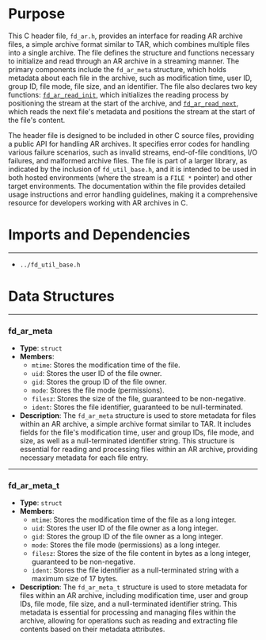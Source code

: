 # Purpose
This C header file, `fd_ar.h`, provides an interface for reading AR archive files, a simple archive format similar to TAR, which combines multiple files into a single archive. The file defines the structure and functions necessary to initialize and read through an AR archive in a streaming manner. The primary components include the `fd_ar_meta` structure, which holds metadata about each file in the archive, such as modification time, user ID, group ID, file mode, file size, and an identifier. The file also declares two key functions: [`fd_ar_read_init`](#fd_ar_read_init), which initializes the reading process by positioning the stream at the start of the archive, and [`fd_ar_read_next`](#fd_ar_read_next), which reads the next file's metadata and positions the stream at the start of the file's content.

The header file is designed to be included in other C source files, providing a public API for handling AR archives. It specifies error codes for handling various failure scenarios, such as invalid streams, end-of-file conditions, I/O failures, and malformed archive files. The file is part of a larger library, as indicated by the inclusion of `fd_util_base.h`, and it is intended to be used in both hosted environments (where the stream is a `FILE *` pointer) and other target environments. The documentation within the file provides detailed usage instructions and error handling guidelines, making it a comprehensive resource for developers working with AR archives in C.
# Imports and Dependencies

---
- `../fd_util_base.h`


# Data Structures

---
### fd\_ar\_meta
- **Type**: `struct`
- **Members**:
    - `mtime`: Stores the modification time of the file.
    - `uid`: Stores the user ID of the file owner.
    - `gid`: Stores the group ID of the file owner.
    - `mode`: Stores the file mode (permissions).
    - `filesz`: Stores the size of the file, guaranteed to be non-negative.
    - `ident`: Stores the file identifier, guaranteed to be null-terminated.
- **Description**: The `fd_ar_meta` structure is used to store metadata for files within an AR archive, a simple archive format similar to TAR. It includes fields for the file's modification time, user and group IDs, file mode, and size, as well as a null-terminated identifier string. This structure is essential for reading and processing files within an AR archive, providing necessary metadata for each file entry.


---
### fd\_ar\_meta\_t
- **Type**: `struct`
- **Members**:
    - `mtime`: Stores the modification time of the file as a long integer.
    - `uid`: Stores the user ID of the file owner as a long integer.
    - `gid`: Stores the group ID of the file owner as a long integer.
    - `mode`: Stores the file mode (permissions) as a long integer.
    - `filesz`: Stores the size of the file content in bytes as a long integer, guaranteed to be non-negative.
    - `ident`: Stores the file identifier as a null-terminated string with a maximum size of 17 bytes.
- **Description**: The `fd_ar_meta_t` structure is used to store metadata for files within an AR archive, including modification time, user and group IDs, file mode, file size, and a null-terminated identifier string. This metadata is essential for processing and managing files within the archive, allowing for operations such as reading and extracting file contents based on their metadata attributes.


